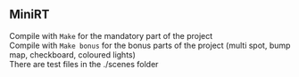## MiniRT
Compile with `Make` for the mandatory part of the project <br />
Compile with `Make bonus` for the bonus parts of the project (multi spot, bump map, checkboard, coloured lights) <br />
There are test files in the ./scenes folder
